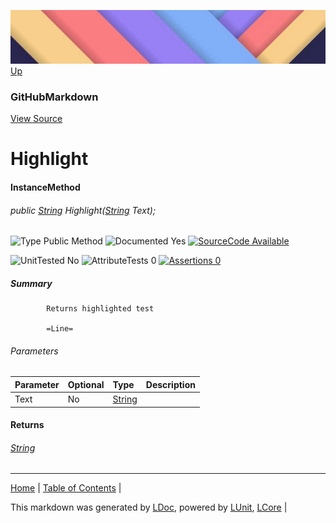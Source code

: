 ![](../Content/LDoc-banner-small.png "")
[Up](GitHubMarkdown.md)
### GitHubMarkdown
[View Source](../Markdown/GitHubMarkdown.cs)
# Highlight
#### InstanceMethod
###### public <a href="https://www.google.com/#q=C%23+System.String" alt="Search for 'System.String'" target="_blank">String</a> Highlight(<a href="https://www.google.com/#q=C%23+System.String" alt="Search for 'System.String'" target="_blank">String</a> Text);

![Type Public Method](http://b.repl.ca/v1/Type-Public%20Method-lightgrey.png "") ![Documented Yes](http://b.repl.ca/v1/Documented-Yes-brightgreen.png "") [![SourceCode Available](http://b.repl.ca/v1/SourceCode-Available-brightgreen.png "")](../Markdown/GitHubMarkdown.cs#L367)

![UnitTested No](http://b.repl.ca/v1/UnitTested-No-lightgrey.png "") ![AttributeTests 0](http://b.repl.ca/v1/AttributeTests-0-lightgrey.png "") [![Assertions 0](http://b.repl.ca/v1/Assertions-0-lightgrey.png "")](../Markdown/GitHubMarkdown.cs)
##### Summary

            Returns highlighted test
            
            =Line=
            
            
###### Parameters

Parameter | Optional | Type | Description
:---  | :---  | :---  | :--- 
Text | No | <a href="https://www.google.com/#q=C%23+System.String" alt="Search for 'System.String'" target="_blank">String</a> | 

#### Returns
###### <a href="https://www.google.com/#q=C%23+System.String" alt="Search for 'System.String'" target="_blank">String</a>
---

[Home](../../README.md) | [Table of Contents](../../TableOfContents.md) | 


This markdown was generated by [LDoc](https://github.com/CodeSingularity/LDoc), powered by [LUnit](https://github.com/CodeSingularity/LUnit), [LCore](https://github.com/CodeSingularity/LCore) | 

